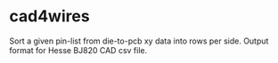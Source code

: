 # cad4wires
Sort a given pin-list from die-to-pcb xy data into rows per side. Output format for Hesse BJ820 CAD csv file.
